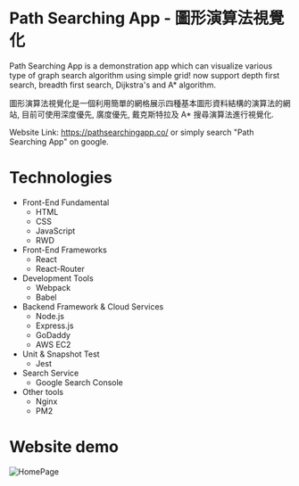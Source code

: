 # Path Searching App - 圖形演算法視覺化

Path Searching App is a demonstration app which can visualize various type of graph search algorithm using simple grid! now support depth first search, breadth first search, Dijkstra's and A* algorithm.

圖形演算法視覺化是一個利用簡單的網格展示四種基本圖形資料結構的演算法的網站, 目前可使用深度優先, 廣度優先, 戴克斯特拉及 A* 搜尋演算法進行視覺化.

Website Link: https://pathsearchingapp.co/
or simply search "Path Searching App" on google.


# Technologies
* Front-End Fundamental
  * HTML
  * CSS
  * JavaScript
  * RWD
* Front-End Frameworks
  * React
  * React-Router
* Development Tools
  * Webpack
  * Babel
* Backend Framework & Cloud Services
  * Node.js
  * Express.js
  * GoDaddy
  * AWS EC2
* Unit & Snapshot Test
  * Jest
* Search Service
  * Google Search Console
* Other tools
  * Nginx
  * PM2
  
# Website demo
![HomePage](https://i.ibb.co/BfWDk09/Readme3.gif "HomePage")
